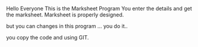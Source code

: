 Hello Everyone 
This is the Marksheet Program
You enter the details and get the marksheet.
Marksheet is properly designed.

but you can changes in this program ... you do it..

you copy the code and using GIT.


